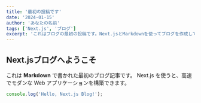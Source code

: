 ```yaml
---
title: '最初の投稿です'
date: '2024-01-15'
author: 'あなたの名前'
tags: ['Next.js', 'ブログ']
excerpt: 'これはブログの最初の投稿です。Next.jsとMarkdownを使ってブログを作成しています。'
---
```


## Next.jsブログへようこそ

これは **Markdown** で書かれた最初のブログ記事です。
Next.js を使うと、高速でモダンな Web アプリケーションを構築できます。

```javascript
console.log('Hello, Next.js Blog!');